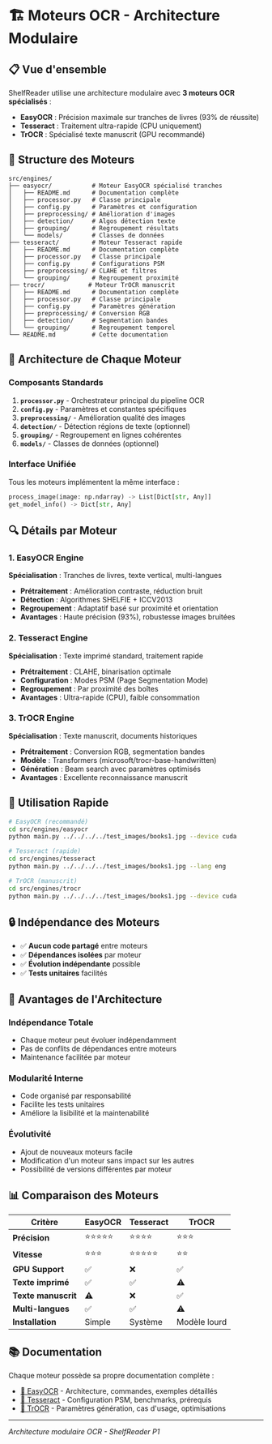 # 🏗️ Moteurs OCR - Architecture Modulaire

## 📋 Vue d'ensemble

ShelfReader utilise une architecture modulaire avec **3 moteurs OCR spécialisés** :

- **EasyOCR** : Précision maximale sur tranches de livres (93% de réussite)
- **Tesseract** : Traitement ultra-rapide (CPU uniquement)
- **TrOCR** : Spécialisé texte manuscrit (GPU recommandé)

## 📁 Structure des Moteurs

```
src/engines/
├── easyocr/           # Moteur EasyOCR spécialisé tranches
│   ├── README.md      # Documentation complète
│   ├── processor.py   # Classe principale
│   ├── config.py      # Paramètres et configuration
│   ├── preprocessing/ # Amélioration d'images
│   ├── detection/     # Algos détection texte
│   ├── grouping/      # Regroupement résultats
│   └── models/        # Classes de données
├── tesseract/         # Moteur Tesseract rapide
│   ├── README.md      # Documentation complète
│   ├── processor.py   # Classe principale
│   ├── config.py      # Configurations PSM
│   ├── preprocessing/ # CLAHE et filtres
│   └── grouping/      # Regroupement proximité
├── trocr/            # Moteur TrOCR manuscrit
│   ├── README.md      # Documentation complète
│   ├── processor.py   # Classe principale
│   ├── config.py      # Paramètres génération
│   ├── preprocessing/ # Conversion RGB
│   ├── detection/     # Segmentation bandes
│   └── grouping/      # Regroupement temporel
└── README.md          # Cette documentation
```

## 🎯 Architecture de Chaque Moteur

### Composants Standards
1. **`processor.py`** - Orchestrateur principal du pipeline OCR
2. **`config.py`** - Paramètres et constantes spécifiques
3. **`preprocessing/`** - Amélioration qualité des images
4. **`detection/`** - Détection régions de texte (optionnel)
5. **`grouping/`** - Regroupement en lignes cohérentes
6. **`models/`** - Classes de données (optionnel)

### Interface Unifiée
Tous les moteurs implémentent la même interface :
```python
process_image(image: np.ndarray) -> List[Dict[str, Any]]
get_model_info() -> Dict[str, Any]
```

## 🔍 Détails par Moteur

### 1. EasyOCR Engine
**Spécialisation** : Tranches de livres, texte vertical, multi-langues
- **Prétraitement** : Amélioration contraste, réduction bruit
- **Détection** : Algorithmes SHELFIE + ICCV2013
- **Regroupement** : Adaptatif basé sur proximité et orientation
- **Avantages** : Haute précision (93%), robustesse images bruitées

### 2. Tesseract Engine
**Spécialisation** : Texte imprimé standard, traitement rapide
- **Prétraitement** : CLAHE, binarisation optimale
- **Configuration** : Modes PSM (Page Segmentation Mode)
- **Regroupement** : Par proximité des boîtes
- **Avantages** : Ultra-rapide (CPU), faible consommation

### 3. TrOCR Engine
**Spécialisation** : Texte manuscrit, documents historiques
- **Prétraitement** : Conversion RGB, segmentation bandes
- **Modèle** : Transformers (microsoft/trocr-base-handwritten)
- **Génération** : Beam search avec paramètres optimisés
- **Avantages** : Excellente reconnaissance manuscrit

## 🚀 Utilisation Rapide

```bash
# EasyOCR (recommandé)
cd src/engines/easyocr
python main.py ../../../../test_images/books1.jpg --device cuda

# Tesseract (rapide)
cd src/engines/tesseract
python main.py ../../../../test_images/books1.jpg --lang eng

# TrOCR (manuscrit)
cd src/engines/trocr
python main.py ../../../../test_images/books1.jpg --device cuda
```

## 🔒 Indépendance des Moteurs

- ✅ **Aucun code partagé** entre moteurs
- ✅ **Dépendances isolées** par moteur
- ✅ **Évolution indépendante** possible
- ✅ **Tests unitaires** facilités

## 🎯 Avantages de l'Architecture

### Indépendance Totale
- Chaque moteur peut évoluer indépendamment
- Pas de conflits de dépendances entre moteurs
- Maintenance facilitée par moteur

### Modularité Interne
- Code organisé par responsabilité
- Facilite les tests unitaires
- Améliore la lisibilité et la maintenabilité

### Évolutivité
- Ajout de nouveaux moteurs facile
- Modification d'un moteur sans impact sur les autres
- Possibilité de versions différentes par moteur

## 📊 Comparaison des Moteurs

| Critère | EasyOCR | Tesseract | TrOCR |
|---------|---------|-----------|-------|
| **Précision** | ⭐⭐⭐⭐⭐ | ⭐⭐⭐⭐ | ⭐⭐⭐ |
| **Vitesse** | ⭐⭐⭐ | ⭐⭐⭐⭐⭐ | ⭐⭐ |
| **GPU Support** | ✅ | ❌ | ✅ |
| **Texte imprimé** | ✅ | ✅ | ⚠️ |
| **Texte manuscrit** | ⚠️ | ❌ | ✅ |
| **Multi-langues** | ✅ | ✅ | ⚠️ |
| **Installation** | Simple | Système | Modèle lourd |

## 📚 Documentation

Chaque moteur possède sa propre documentation complète :
- [📖 EasyOCR](easyocr/README.md) - Architecture, commandes, exemples détaillés
- [📖 Tesseract](tesseract/README.md) - Configuration PSM, benchmarks, prérequis
- [📖 TrOCR](trocr/README.md) - Paramètres génération, cas d'usage, optimisations

---

*Architecture modulaire OCR - ShelfReader P1*
